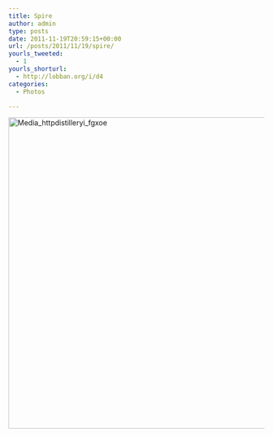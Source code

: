 ```yaml
---
title: Spire
author: admin
type: posts
date: 2011-11-19T20:59:15+00:00
url: /posts/2011/11/19/spire/
yourls_tweeted:
  - 1
yourls_shorturl:
  - http://lobban.org/i/d4
categories:
  - Photos

---
```

<div class='posterous_autopost'>
  <a href="http://instagr.am/p/U29qF/"></p> 
  
  <div class='p_embed p_image_embed'>
    <a href="http://getfile7.posterous.com/getfile/files.posterous.com/nonimage/atAfwnHtqEpxzhpmmvsgFkBixgxcwrJArIBCAbfpbcbfhdiDeaDxyztmCefD/media_httpdistilleryi_fGxoe.jpg.scaled1000.jpg"><img alt="Media_httpdistilleryi_fgxoe" height="612" src="http://getfile7.posterous.com/getfile/files.posterous.com/nonimage/atAfwnHtqEpxzhpmmvsgFkBixgxcwrJArIBCAbfpbcbfhdiDeaDxyztmCefD/media_httpdistilleryi_fGxoe.jpg.scaled1000.jpg" width="612" /></a>
  </div>
  
  <p>
    </a></div>